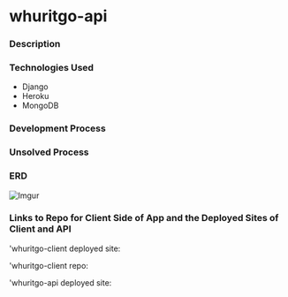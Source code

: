 # whuritgo-api

### Description

### Technologies Used
- Django
- Heroku
- MongoDB

### Development Process

### Unsolved Process

### ERD
![Imgur](https://i.imgur.com/eJ0fCe9.png "ERD for capstone project")

### Links to Repo for Client Side of App and the Deployed Sites of Client and API
'whuritgo-client deployed site:


'whuritgo-client repo:


'whuritgo-api deployed site:
